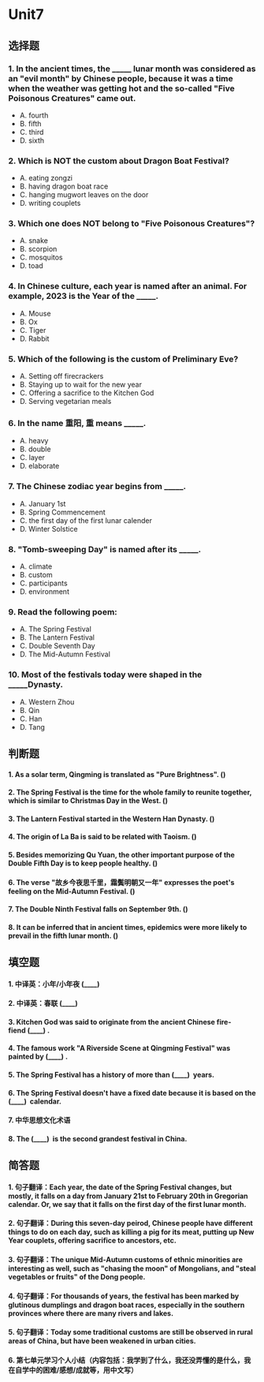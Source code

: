 # Unit7
## 选择题
### 1. In the ancient times, the _____ lunar month was considered as an "evil month" by Chinese people, because it was a time when the weather was getting hot and the so-called "Five Poisonous Creatures" came out.
- A. fourth
- B. fifth
- C. third
- D. sixth
### 2. Which is NOT the custom about Dragon Boat Festival?
- A. eating zongzi
- B. having dragon boat race
- C. hanging mugwort leaves on the door
- D. writing couplets
### 3. Which one does NOT belong to "Five Poisonous Creatures"?
- A. snake
- B. scorpion
- C. mosquitos
- D. toad
### 4. In Chinese culture, each year is named after an animal. For example, 2023 is the Year of the _____.
- A. Mouse
- B. Ox
- C. Tiger
- D. Rabbit
### 5. Which of the following is the custom of Preliminary Eve?
- A. Setting off firecrackers
- B. Staying up to wait for the new year
- C. Offering a sacrifice to the Kitchen God
- D. Serving vegetarian meals
### 6. In the name 重阳, 重 means _____.
- A. heavy
- B. double
- C. layer
- D. elaborate
### 7. The Chinese zodiac year begins from _____.
- A. January 1st
- B. Spring Commencement
- C. the first day of the first lunar calender
- D. Winter Solstice
### 8. "Tomb-sweeping Day" is named after its _____.
- A. climate
- B. custom
- C. participants
- D. environment
### 9. Read the following poem:
- A. The Spring Festival
- B. The Lantern Festival
- C. Double Seventh Day
- D. The Mid-Autumn Festival
### 10. Most of the festivals today were shaped in the _____Dynasty.
- A. Western Zhou
- B. Qin
- C. Han
- D. Tang
## 判断题
#### 1. As a solar term, Qingming is translated as "Pure Brightness". ()
#### 2. The Spring Festival is the time for the whole family to reunite together, which is similar to Christmas Day in the West. ()
#### 3. The Lantern Festival started in the Western Han Dynasty. ()
#### 4. The origin of La Ba is said to be related with Taoism. ()
#### 5. Besides memorizing Qu Yuan, the other important purpose of the Double Fifth Day is to keep people healthy. ()
#### 6. The verse "故乡今夜思千里，霜鬓明朝又一年" expresses the poet's feeling on the Mid-Autumn Festival. ()
#### 7. The Double Ninth Festival falls on September 9th. ()
#### 8. It can be inferred that in ancient times, epidemics were more likely to prevail in the fifth lunar month. ()
## 填空题
#### 1. 中译英：小年/小年夜 (____)  
#### 2. 中译英：春联 (____)  
#### 3. Kitchen God was said to originate from the ancient Chinese fire-fiend (____) . 
#### 4. The famous work "A Riverside Scene at Qingming Festival" was painted by (____) . 
#### 5. The Spring Festival has a history of more than (____)  years. 
#### 6. The Spring Festival doesn't have a fixed date because it is based on the (____)  calendar. 
#### 7. 中华思想文化术语 
#### 8. The (____)  is the second grandest festival in China. 
## 简答题
#### 1. 句子翻译：Each year, the date of the Spring Festival changes, but mostly, it falls on a day from January 21st to February 20th in Gregorian calendar. Or, we say that it falls on the first day of the first lunar month. 
#### 2. 句子翻译：During this seven-day peirod, Chinese people have different things to do on each day, such as killing a pig for its meat, putting up New Year couplets, offering sacrifice to ancestors, etc. 
#### 3. 句子翻译：The unique Mid-Autumn customs of ethnic minorities are interesting as well, such as "chasing the moon" of Mongolians, and "steal vegetables or fruits" of the Dong people. 
#### 4. 句子翻译：For thousands of years, the festival has been marked by glutinous dumplings and dragon boat races, especially in the southern provinces where there are many rivers and lakes. 
#### 5. 句子翻译：Today some traditional customs are still be observed in rural areas of China, but have been weakened in urban cities. 
#### 6. 第七单元学习个人小结（内容包括：我学到了什么，我还没弄懂的是什么，我在自学中的困难/感想/成就等，用中文写） 
